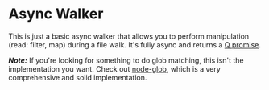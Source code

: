 # Async Walker

This is just a basic async walker that allows you to perform manipulation (read: filter, map) during a file walk. It's fully async and returns a [Q promise](https://github.com/kriskowal/q/).

***Note:***
If you're looking for something to do glob matching, this isn't the implementation you want. Check out [node-glob](https://github.com/isaacs/node-glob), which is a very comprehensive and solid implementation.